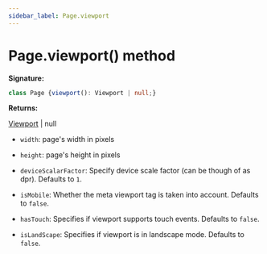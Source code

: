 ```yaml
---
sidebar_label: Page.viewport
---
```

# Page.viewport() method

**Signature:**

```typescript
class Page {viewport(): Viewport | null;}
```
**Returns:**

[Viewport](./puppeteer.viewport.md) \| null

- `width`: page's width in pixels

- `height`: page's height in pixels

- `deviceScalarFactor`: Specify device scale factor (can be though of as dpr). Defaults to `1`.

- `isMobile`: Whether the meta viewport tag is taken into account. Defaults to `false`.

- `hasTouch`: Specifies if viewport supports touch events. Defaults to `false`.

- `isLandScape`: Specifies if viewport is in landscape mode. Defaults to `false`.

